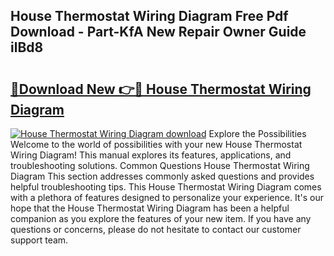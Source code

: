 ## House Thermostat Wiring Diagram Free Pdf Download - Part-KfA New Repair Owner Guide ilBd8

# <h2><a href="http://dft6ayb.blite.top/?on=House+Thermostat+Wiring+Diagram">🔗Download New 👉🔴 House Thermostat Wiring Diagram</a></h2>

[![House Thermostat Wiring Diagram download](https://i.imgur.com/lujVjoI.png)](http://dft6ayb.blite.top/?on=House+Thermostat+Wiring+Diagram)
Explore the Possibilities Welcome to the world of possibilities with your new House Thermostat Wiring Diagram! This manual explores its features, applications, and troubleshooting solutions. Common Questions House Thermostat Wiring Diagram This section addresses commonly asked questions and provides helpful troubleshooting tips. This House Thermostat Wiring Diagram comes with a plethora of features designed to personalize your experience. It's our hope that the House Thermostat Wiring Diagram has been a helpful companion as you explore the features of your new item. If you have any questions or concerns, please do not hesitate to contact our customer support team.
